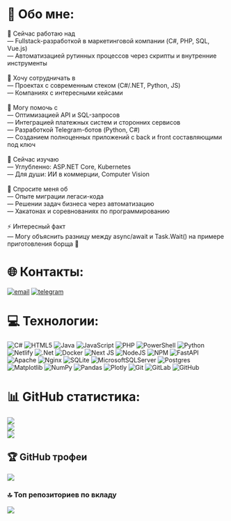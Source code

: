 # 🔨 Обо мне:
🔭 Сейчас работаю над<br>— Fullstack-разработкой в маркетинговой компании (C#, PHP, SQL, Vue.js)<br>— Автоматизацией рутинных процессов через скрипты и внутренние инструменты<br><br>👯 Хочу сотрудничать в<br>— Проектах с современным стеком (C#/.NET, Python, JS)<br>— Компаниях с интересными кейсами<br><br>🤝 Могу помочь с<br>— Оптимизацией API и SQL-запросов<br>— Интеграцией платежных систем и сторонних сервисов<br>— Разработкой Telegram-ботов (Python, C#)<br>— Созданием полноценных приложений с back и front составляющими под ключ<br><br>🌱 Сейчас изучаю<br>— Углубленно: ASP.NET Core, Kubernetes<br>— Для души: ИИ в коммерции, Computer Vision<br><br>💬 Спросите меня об<br>— Опыте миграции легаси-кода<br>— Решении задач бизнеса через автоматизацию<br>— Хакатонах и соревнованиях по программированию<br><br>⚡ Интересный факт<br>— Могу объяснить разницу между async/await и Task.Wait() на примере приготовления борща 🍲


# 🌐 Контакты:
[![email](https://img.shields.io/badge/Email-D14836?logo=gmail&logoColor=white)](mailto:postrigandv@gmail.com)
[![telegram](https://img.shields.io/badge/Telegram-blue)](https://t.me/postriganevdevoar)

# 💻 Технологии:
![C#](https://img.shields.io/badge/c%23-%23239120.svg?style=for-the-badge&logo=csharp&logoColor=white) ![HTML5](https://img.shields.io/badge/html5-%23E34F26.svg?style=for-the-badge&logo=html5&logoColor=white) ![Java](https://img.shields.io/badge/java-%23ED8B00.svg?style=for-the-badge&logo=openjdk&logoColor=white) ![JavaScript](https://img.shields.io/badge/javascript-%23323330.svg?style=for-the-badge&logo=javascript&logoColor=%23F7DF1E) ![PHP](https://img.shields.io/badge/php-%23777BB4.svg?style=for-the-badge&logo=php&logoColor=white) ![PowerShell](https://img.shields.io/badge/PowerShell-%235391FE.svg?style=for-the-badge&logo=powershell&logoColor=white) ![Python](https://img.shields.io/badge/python-3670A0?style=for-the-badge&logo=python&logoColor=ffdd54) ![Netlify](https://img.shields.io/badge/netlify-%23000000.svg?style=for-the-badge&logo=netlify&logoColor=#00C7B7) ![.Net](https://img.shields.io/badge/.NET-5C2D91?style=for-the-badge&logo=.net&logoColor=white) ![Docker](https://img.shields.io/badge/docker-%230db7ed.svg?style=for-the-badge&logo=docker&logoColor=white) ![Next JS](https://img.shields.io/badge/Next-black?style=for-the-badge&logo=next.js&logoColor=white) ![NodeJS](https://img.shields.io/badge/node.js-6DA55F?style=for-the-badge&logo=node.js&logoColor=white) ![NPM](https://img.shields.io/badge/NPM-%23CB3837.svg?style=for-the-badge&logo=npm&logoColor=white) ![FastAPI](https://img.shields.io/badge/FastAPI-005571?style=for-the-badge&logo=fastapi) ![Apache](https://img.shields.io/badge/apache-%23D42029.svg?style=for-the-badge&logo=apache&logoColor=white) ![Nginx](https://img.shields.io/badge/nginx-%23009639.svg?style=for-the-badge&logo=nginx&logoColor=white) ![SQLite](https://img.shields.io/badge/sqlite-%2307405e.svg?style=for-the-badge&logo=sqlite&logoColor=white) ![MicrosoftSQLServer](https://img.shields.io/badge/Microsoft%20SQL%20Server-CC2927?style=for-the-badge&logo=microsoft%20sql%20server&logoColor=white) ![Postgres](https://img.shields.io/badge/postgres-%23316192.svg?style=for-the-badge&logo=postgresql&logoColor=white) ![Matplotlib](https://img.shields.io/badge/Matplotlib-%23ffffff.svg?style=for-the-badge&logo=Matplotlib&logoColor=black) ![NumPy](https://img.shields.io/badge/numpy-%23013243.svg?style=for-the-badge&logo=numpy&logoColor=white) ![Pandas](https://img.shields.io/badge/pandas-%23150458.svg?style=for-the-badge&logo=pandas&logoColor=white) ![Plotly](https://img.shields.io/badge/Plotly-%233F4F75.svg?style=for-the-badge&logo=plotly&logoColor=white) ![Git](https://img.shields.io/badge/git-%23F05033.svg?style=for-the-badge&logo=git&logoColor=white) ![GitLab](https://img.shields.io/badge/gitlab-%23181717.svg?style=for-the-badge&logo=gitlab&logoColor=white) ![GitHub](https://img.shields.io/badge/github-%23121011.svg?style=for-the-badge&logo=github&logoColor=white)
# 📊 GitHub статистика:
![](https://github-readme-stats.vercel.app/api?username=BesumniiChebureck&theme=dark&hide_border=false&include_all_commits=true&count_private=true)<br/>
![](https://nirzak-streak-stats.vercel.app/?user=BesumniiChebureck&theme=dark&hide_border=false)<br/>
![](https://github-readme-stats.vercel.app/api/top-langs/?username=BesumniiChebureck&theme=dark&hide_border=false&include_all_commits=true&count_private=true&layout=compact)

## 🏆 GitHub трофеи
![](https://github-profile-trophy.vercel.app/?username=BesumniiChebureck&theme=radical&no-frame=false&no-bg=true&margin-w=4)

### 🔝 Топ репозиториев по вкладу
![](https://github-contributor-stats.vercel.app/api?username=BesumniiChebureck&limit=5&theme=dark&combine_all_yearly_contributions=true)

<!-- --- -->
<!-- [![](https://visitcount.itsvg.in/api?id=BesumniiChebureck&icon=0&color=0)](https://visitcount.itsvg.in) -->

<!-- Proudly created with GPRM ( https://gprm.itsvg.in ) -->
